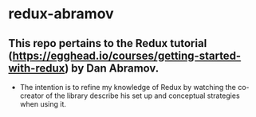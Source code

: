 # redux-abramov

## This repo pertains to the Redux tutorial (https://egghead.io/courses/getting-started-with-redux) by Dan Abramov.
- The intention is to refine my knowledge of Redux by watching the co-creator of the library describe his set up and conceptual strategies when using it.